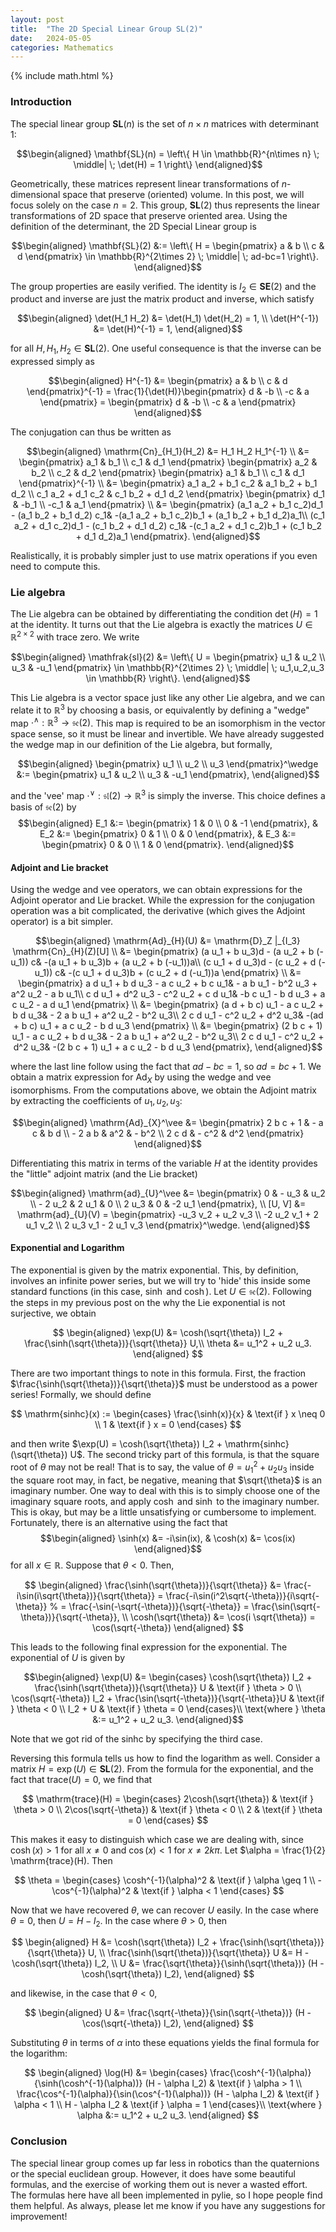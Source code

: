 ```yaml
---
layout: post
title:  "The 2D Special Linear Group SL(2)"
date:   2024-05-05
categories: Mathematics
---
```


{% include math.html %}

### Introduction

The special linear group $\mathbf{SL}(n)$ is the set of $n\times n$ matrices with determinant $1$:

$$\begin{aligned}
    \mathbf{SL}(n) = \left\{
        H \in \mathbb{R}^{n\times n}
        \; \middle| \;
        \det(H) = 1
    \right\}
\end{aligned}$$

Geometrically, these matrices represent linear transformations of $n$-dimensional space that preserve (oriented) volume.
In this post, we will focus solely on the case $n=2$.
This group, $\mathbf{SL}(2)$ thus represents the linear transformations of 2D space that preserve oriented area.
Using the definition of the determinant, the 2D Special Linear group is

$$\begin{aligned}
    \mathbf{SL}(2) &:= \left\{
        H = \begin{pmatrix}
            a & b \\ c & d
        \end{pmatrix} \in \mathbb{R}^{2\times 2}
        \; \middle| \;
        ad-bc=1
    \right\}.
\end{aligned}$$

The group properties are easily verified. The identity is $I_2 \in \mathbf{SE}(2)$ and the product and inverse are just the matrix product and inverse, which satisfy

$$\begin{aligned}
    \det(H_1 H_2) &= \det(H_1) \det(H_2) = 1, \\
    \det(H^{-1}) &= \det(H)^{-1} = 1,
\end{aligned}$$

for all $H,H_1,H_2 \in \mathbf{SL}(2)$.
One useful consequence is that the inverse can be expressed simply as

$$\begin{aligned}
    H^{-1} &= 
    \begin{pmatrix}
        a & b \\ c & d
    \end{pmatrix}^{-1}
    = \frac{1}{\det(H)}\begin{pmatrix}
        d & -b \\ -c & a
    \end{pmatrix}
    = \begin{pmatrix}
        d & -b \\ -c & a
    \end{pmatrix}
\end{aligned}$$

The conjugation can thus be written as

$$\begin{aligned}
    \mathrm{Cn}_{H_1}(H_2)
    &=
    H_1 H_2 H_1^{-1} \\
    &=
    \begin{pmatrix}
        a_1 & b_1 \\ c_1 & d_1
    \end{pmatrix}
    \begin{pmatrix}
        a_2 & b_2 \\ c_2 & d_2
    \end{pmatrix}
    \begin{pmatrix}
        a_1 & b_1 \\ c_1 & d_1
    \end{pmatrix}^{-1} \\
    &=
    \begin{pmatrix}
        a_1 a_2 + b_1 c_2 &
        a_1 b_2 + b_1 d_2 \\
        c_1 a_2 + d_1 c_2 &
        c_1 b_2 + d_1 d_2
    \end{pmatrix}
    \begin{pmatrix}
        d_1 & -b_1 \\ -c_1 & a_1
    \end{pmatrix} \\
    &=
    \begin{pmatrix}
        (a_1 a_2 + b_1 c_2)d_1 - (a_1 b_2 + b_1 d_2) c_1&
        -(a_1 a_2 + b_1 c_2)b_1 + (a_1 b_2 + b_1 d_2)a_1\\
        (c_1 a_2 + d_1 c_2)d_1 - (c_1 b_2 + d_1 d_2) c_1&
        -(c_1 a_2 + d_1 c_2)b_1 + (c_1 b_2 + d_1 d_2)a_1
    \end{pmatrix}.
\end{aligned}$$

Realistically, it is probably simpler just to use matrix operations if you even need to compute this.

### Lie algebra

The Lie algebra can be obtained by differentiating the condition $\det(H) = 1$ at the identity.
It turns out that the Lie algebra is exactly the matrices $U \in \mathbb{R}^{2\times 2}$ with trace zero.
We write

$$\begin{aligned}
    \mathfrak{sl}(2)
    &= \left\{
        U = \begin{pmatrix}
            u_1 & u_2 \\ u_3 & -u_1
        \end{pmatrix} \in \mathbb{R}^{2\times 2}
        \; \middle| \;
        u_1,u_2,u_3 \in \mathbb{R}
    \right\}.
\end{aligned}$$

This Lie algebra is a vector space just like any other Lie algebra, and we can relate it to $\mathbb{R}^3$ by choosing a basis, or equivalently by defining a "wedge" map $\cdot^\wedge : \mathbb{R}^3 \to \mathfrak{se}(2)$.
This map is required to be an isomorphism in the vector space sense, so it must be linear and invertible.
We have already suggested the wedge map in our definition of the Lie algebra, but formally,

$$\begin{aligned}
    \begin{pmatrix}
        u_1 \\ u_2 \\ u_3
    \end{pmatrix}^\wedge
    &:= \begin{pmatrix}
        u_1 & u_2 \\ u_3 & -u_1
    \end{pmatrix},
\end{aligned}$$

and the 'vee' map $\cdot^\vee : \mathfrak{sl}(2) \to \mathbb{R}^3$ is simply the inverse.
This choice defines a basis of $\mathfrak{se}(2)$ by
$$\begin{aligned}
    E_1 &:= \begin{pmatrix}
        1 & 0 \\ 0 & -1
    \end{pmatrix}, &
    E_2 &:= \begin{pmatrix}
        0 & 1 \\ 0 & 0
    \end{pmatrix}, &
    E_3 &:= \begin{pmatrix}
        0 & 0 \\ 1 & 0
    \end{pmatrix}.
\end{aligned}$$


#### Adjoint and Lie bracket

Using the wedge and vee operators, we can obtain expressions for the Adjoint operator and Lie bracket.
While the expression for the conjugation operation was a bit complicated, the derivative (which gives the Adjoint operator) is a bit simpler.

$$\begin{aligned}
\mathrm{Ad}_{H}(U)
&= \mathrm{D}_Z |_{I_3} \mathrm{Cn}_{H}(Z)[U] \\
&= \begin{pmatrix}
        (a u_1 + b u_3)d - (a u_2 + b (-u_1)) c&
        -(a u_1 + b u_3)b + (a u_2 + b (-u_1))a\\
        (c u_1 + d u_3)d - (c u_2 + d (-u_1)) c&
        -(c u_1 + d u_3)b + (c u_2 + d (-u_1))a
    \end{pmatrix} \\
&= \begin{pmatrix}
    a d u_1 + b d u_3 - a c u_2 + b c u_1&
    - a b u_1 - b^2 u_3 + a^2 u_2 - a b u_1\\
    c d u_1 + d^2 u_3 - c^2 u_2 + c d u_1&
    -b c u_1 - b d u_3 + a c u_2 - a d u_1
\end{pmatrix} \\
&= \begin{pmatrix}
    (a d + b c) u_1 - a c u_2 + b d u_3&
    - 2 a b u_1 + a^2 u_2 - b^2 u_3\\
    2 c d u_1 - c^2 u_2 + d^2 u_3&
    -(ad + b c) u_1 + a c u_2 - b d u_3
\end{pmatrix} \\
&= \begin{pmatrix}
    (2 b c + 1) u_1 - a c u_2 + b d u_3&
    - 2 a b u_1 + a^2 u_2 - b^2 u_3\\
    2 c d u_1 - c^2 u_2 + d^2 u_3&
    -(2 b c + 1) u_1 + a c u_2 - b d u_3
\end{pmatrix},
\end{aligned}$$

where the last line follow using the fact that $ad-bc = 1$, so $ad = bc+1$.
We obtain a matrix expression for $\mathrm{Ad}_X$ by using the wedge and vee isomorphisms.
From the computations above, we obtain the Adjoint matrix by extracting the coefficients of $u_1,u_2,u_3$:

$$\begin{aligned}
\mathrm{Ad}_{X}^\vee
&= \begin{pmatrix}
    2 b c + 1 & - a c & b d \\
    - 2 a b & a^2 & - b^2 \\
     2 c d & - c^2 & d^2
\end{pmatrix}
\end{aligned}$$

Differentiating this matrix in terms of the variable $H$ at the identity provides the "little" adjoint matrix (and the Lie bracket)

$$\begin{aligned}
\mathrm{ad}_{U}^\vee
&= \begin{pmatrix}
    0 & - u_3 & u_2 \\
    - 2 u_2 & 2 u_1 & 0 \\
     2 u_3 & 0 & -2 u_1
\end{pmatrix}, \\
[U, V] &= \mathrm{ad}_{U}(V)
= \begin{pmatrix}
    -u_3 v_2 + u_2 v_3 \\
    -2 u_2 v_1 + 2 u_1 v_2 \\
    2 u_3 v_1 - 2 u_1 v_3
\end{pmatrix}^\wedge.
\end{aligned}$$


#### Exponential and Logarithm

The exponential is given by the matrix exponential.
This, by definition, involves an infinite power series, but we will try to 'hide' this inside some standard functions (in this case, $\sinh$ and $\cosh$).
Let $U \in \mathfrak{se}(2)$. 
Following the steps in my previous post on the why the Lie exponential is not surjective, we obtain

$$
\begin{aligned}
    \exp(U)
    &= \cosh(\sqrt{\theta})  I_2 + \frac{\sinh(\sqrt{\theta})}{\sqrt{\theta}} U,\\
    \theta &= u_1^2 + u_2 u_3.
\end{aligned}
$$

There are two important things to note in this formula.
First, the fraction $\frac{\sinh(\sqrt{\theta})}{\sqrt{\theta}}$ must be understood as a power series! Formally, we should define

$$
\mathrm{sinhc}(x) := \begin{cases}
    \frac{\sinh(x)}{x} & \text{if } x \neq 0 \\
    1 & \text{if } x = 0
\end{cases}
$$

and then write $\exp(U) = \cosh(\sqrt{\theta}) I_2 + \mathrm{sinhc}(\sqrt{\theta}) U$.
The second tricky part of this formula, is that the square root of $\theta$ may not be real!
That is to say, the value of $\theta = u_1^2 + u_2 u_3$ inside the square root may, in fact, be negative, meaning that $\sqrt{\theta}$ is an imaginary number.
One way to deal with this is to simply choose one of the imaginary square roots, and apply $\cosh$ and $\sinh$ to the imaginary number.
This is okay, but may be a little unsatisfying or cumbersome to implement.
Fortunately, there is an alternative using the fact that
$$\begin{aligned}
\sinh(x) &= -i\sin(ix), &
\cosh(x) &= \cos(ix)
\end{aligned}$$
for all $x \in \mathbb{R}$.
Suppose that $\theta < 0$. Then,

$$
\begin{aligned}
    \frac{\sinh(\sqrt{\theta})}{\sqrt{\theta}}
    &= \frac{-i\sin(i\sqrt{\theta})}{\sqrt{\theta}}
    = \frac{-i\sin(i^2\sqrt{-\theta})}{i\sqrt{-\theta}}
    % = \frac{-\sin(-\sqrt{-\theta})}{\sqrt{-\theta}}
    = \frac{\sin(\sqrt{-\theta})}{\sqrt{-\theta}}, \\
    \cosh(\sqrt{\theta})
    &= \cos(i \sqrt{\theta})
    = \cos(\sqrt{-\theta})
\end{aligned}
$$

This leads to the following final expression for the exponential.
The exponential of $U$ is given by

$$\begin{aligned}
\exp(U) &= \begin{cases}
    \cosh(\sqrt{\theta}) I_2 + \frac{\sinh(\sqrt{\theta})}{\sqrt{\theta}} U & \text{if } \theta > 0 \\
    \cos(\sqrt{-\theta}) I_2 + \frac{\sin(\sqrt{-\theta})}{\sqrt{-\theta}}U & \text{if } \theta < 0 \\
    I_2 + U & \text{if } \theta = 0
\end{cases}\\
\text{where } \theta &:= u_1^2 + u_2 u_3.
\end{aligned}$$

Note that we got rid of the $\mathrm{sinhc}$ by specifying the third case.

Reversing this formula tells us how to find the logarithm as well.
Consider a matrix $H = \exp(U) \in \mathbf{SL}(2)$.
From the formula for the exponential, and the fact that $\mathrm{trace}(U)=0$, we find that

$$
\mathrm{trace}(H) = \begin{cases}
    2\cosh(\sqrt{\theta}) & \text{if } \theta > 0 \\
    2\cos(\sqrt{-\theta}) & \text{if } \theta < 0 \\
    2 & \text{if } \theta = 0
\end{cases}
$$

This makes it easy to distinguish which case we are dealing with, since $\cosh(x) > 1$ for all $x \neq 0$ and $\cos(x) < 1$ for $x \neq 2 k \pi$.
Let $\alpha = \frac{1}{2} \mathrm{trace}(H). Then

$$
\theta = \begin{cases}
    \cosh^{-1}(\alpha)^2 & \text{if } \alpha \geq 1 \\
    -\cos^{-1}(\alpha)^2 & \text{if } \alpha < 1
\end{cases}
$$

Now that we have recovered $\theta$, we can recover $U$ easily.
In the case where $\theta = 0$, then $U = H - I_2$.
In the case where $\theta > 0$, then

$$
\begin{aligned}
    H &= \cosh(\sqrt{\theta}) I_2 + \frac{\sinh(\sqrt{\theta})}{\sqrt{\theta}} U, \\
    \frac{\sinh(\sqrt{\theta})}{\sqrt{\theta}} U
    &= H - \cosh(\sqrt{\theta}) I_2, \\
    U
    &= \frac{\sqrt{\theta}}{\sinh(\sqrt{\theta})} (H - \cosh(\sqrt{\theta}) I_2),
\end{aligned}
$$

and likewise, in the case that $\theta < 0$,

$$
\begin{aligned}
    U
    &= \frac{\sqrt{-\theta}}{\sin(\sqrt{-\theta})} (H - \cos(\sqrt{-\theta}) I_2),
\end{aligned}
$$

Substituting $\theta$ in terms of $\alpha$ into these equations yields the final formula for the logarithm:

$$
\begin{aligned}
    \log(H)
    &= \begin{cases}
    \frac{\cosh^{-1}(\alpha)}{\sinh(\cosh^{-1}(\alpha))} (H - \alpha I_2)
    & \text{if } \alpha > 1 \\
    \frac{\cos^{-1}(\alpha)}{\sin(\cos^{-1}(\alpha))} (H - \alpha I_2)
    & \text{if } \alpha < 1 \\
    H - \alpha I_2
    & \text{if } \alpha = 1
\end{cases}\\
\text{where } \alpha &:= u_1^2 + u_2 u_3.
\end{aligned}
$$

### Conclusion

The special linear group comes up far less in robotics than the quaternions or the special euclidean group.
However, it does have some beautiful formulas, and the exercise of working them out is never a wasted effort.
The formulas here have all been implemented in pylie, so I hope people find them helpful.
As always, please let me know if you have any suggestions for improvement!
